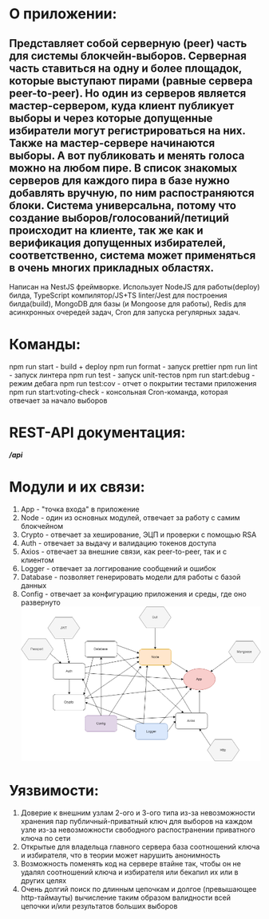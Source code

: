 О приложении:
=====================

Представляет собой серверную (peer) часть для системы блокчейн-выборов. Серверная часть ставиться на одну и более площадок, которые выступают пирами (равные сервера peer-to-peer). Но один из серверов является мастер-сервером, куда клиент публикует выборы и через которые допущенные избиратели могут регистрироваться на них. Также на мастер-сервере начинаются выборы. А вот публиковать и менять голоса можно на любом пире. В список знакомых серверов для каждого пира в базе нужно добавлять вручную, по ним распостраняются блоки.
Система универсальна, потому что создание выборов/голосований/петиций происходит на клиенте, так же как и верификация допущенных избирателей, соответственно, система может применяться в очень многих прикладных областях.
---
Написан на NestJS фреймворке.
Использует NodeJS для работы(deploy) билда, TypeScript компилятор/JS+TS linter/Jest для построения билда(build), MongoDB для базы (и Mongoose для работы), Redis для асинхронных очередей задач, Cron для запуска регулярных задач.

Команды:
=====================
npm run start - build + deploy
npm run format - запуск prettier
npm run lint - запуск линтера
npm run test - запуск unit-тестов
npm run start:debug - режим дебага
npm run test:cov - отчет о покрытии тестами приложения
npm run start:voting-check - консольная Cron-команда, которая отвечает за начало выборов

REST-API документация:
=====================
***/api***

Модули и их связи:
=====================
1. App - "точка входа" в приложение
2. Node - один из основных модулей, отвечает за работу с самим блокчейном
3. Crypto - отвечает за хеширование, ЭЦП и проверки с помощью RSA
4. Auth - отвечает за выдачу и валидацию токенов доступа
5. Axios - отвечает за внешние связи, как peer-to-peer, так и с клиентом
6. Logger - отвечает за логгирование сообщений и ошибок
7. Database - позволяет генерировать модели для работы с базой данных
8. Config - отвечает за конфигурацию приложения и среды, где оно развернуто
![Архитектура модулей приложения](https://github.com/yak4995/blockchain-voting-server-side/blob/master/BCVS-arch.png)

Уязвимости:
=====================
1. Доверие к внешним узлам 2-ого и 3-ого типа из-за невозможности хранения пар публичный-приватный ключ для выборов на каждом узле из-за невозможности свободного распостранении приватного ключа по сети
2. Открытые для владельца главного сервера база соотношений ключа и избирателя, что в теории может нарушить анонимность
3. Возможность поменять код на сервере втайне так, чтобы он не удалял соотношений ключа и избирателя или бекапил их или в других целях 
4. Очень долгий поиск по длинным цепочкам и долгое (превышающее http-таймауты) вычисление таким образом валидности всей цепочки и/или результатов больших выборов